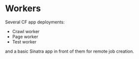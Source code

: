 # Workers

Several CF app deployments:

* Crawl worker
* Page worker
* Test worker

and a basic Sinatra app in front of them for remote job creation.